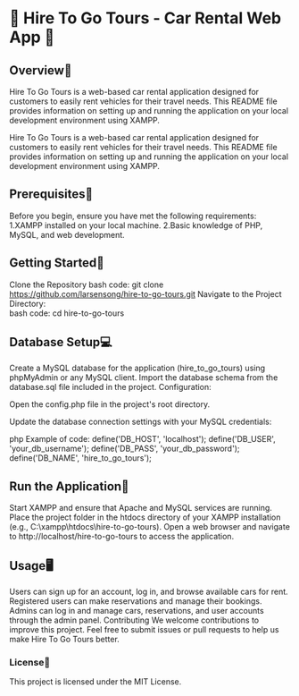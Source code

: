 <html>
         <h1>🚗 Hire To Go Tours - Car Rental Web App 🚙</h1>

   <h2>Overview🔖</h2>

Hire To Go Tours is a web-based car rental application designed for customers to easily rent vehicles for their travel needs. This README file provides information on setting up and running the application on your local development environment using XAMPP.


Hire To Go Tours is a web-based car rental application designed for customers to easily rent vehicles for their travel needs. This README file provides information on setting up and running the application on your local development environment using XAMPP.


   <h2> Prerequisites🧠</h2>

Before you begin, ensure you have met the following requirements:
1.XAMPP installed on your local machine.
2.Basic knowledge of PHP, MySQL, and web development.

   <h2> Getting Started🧰</h2>
 
Clone the Repository
  bash code:
git clone https://github.com/larsensong/hire-to-go-tours.git
Navigate to the Project Directory:    
 bash code:
cd hire-to-go-tours

 <h2> Database Setup💻</h2>

Create a MySQL database for the application (hire_to_go_tours) using phpMyAdmin or any MySQL client.
Import the database schema from the database.sql file included in the project.
Configuration:

Open the config.php file in the project's root directory.

Update the database connection settings with your MySQL credentials:

 php
Example of code:
define('DB_HOST', 'localhost');
define('DB_USER', 'your_db_username');
define('DB_PASS', 'your_db_password');
define('DB_NAME', 'hire_to_go_tours');

 <h2>Run the Application🏃</h2>

Start XAMPP and ensure that Apache and MySQL services are running.
Place the project folder in the htdocs directory of your XAMPP installation (e.g., C:\xampp\htdocs\hire-to-go-tours).
Open a web browser and navigate to http://localhost/hire-to-go-tours to access the application.


   <h2> Usage🖥️</h2>
Users can sign up for an account, log in, and browse available cars for rent.
Registered users can make reservations and manage their bookings.
Admins can log in and manage cars, reservations, and user accounts through the admin panel.
Contributing
We welcome contributions to improve this project. Feel free to submit issues or pull requests to help us make Hire To Go Tours better.

 <h3> License📰</h3>
This project is licensed under the MIT License.

</html>
